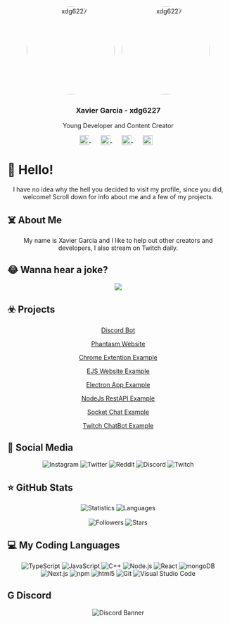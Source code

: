 <div align="center">
   <img src="https://cdn.discordapp.com/attachments/833458360350670848/844949444125392906/circle-cropped.png" alt="xdg6227" width="200" style="border-radius:50%;" >
   &nbsp;&nbsp;
   <img src="https://cdn.discordapp.com/attachments/833458360350670848/844949778202624050/circle-cropped_2.png" alt="xdg6227" width="200" style="border-radius:50%;" >
   <h3>Xavier Garcia - xdg6227</h3>
   <p>Young Developer and Content Creator</p>
   <p>
      <a href="https://discord.gg/BPpB4EKngN" target="_blank" style='margin-right:10px'>
      <img width="22" height="22" align="center" src="https://www.iconsdb.com/icons/preview/white/discord-xxl.png" alt="Discord" />
      </a>
      &nbsp;&nbsp;
      <a href="https://github.com/xdg6227" target="_blank" style='margin-right:10px'>
      <img width="22" height="22" align="center" src="https://www.iconsdb.com/icons/preview/white/github-9-xxl.png" alt="GitHub" />
      </a>
      &nbsp;&nbsp;
      <a href="https://twitch.tv/night_crown_" target="_blank" style='margin-right:10px'>
      <img width="22" height="22" align="center" src="https://www.iconsdb.com/icons/preview/white/twitch-tv-xxl.png" alt="Twitch" />
      </a>
      &nbsp;&nbsp;
      <a href="mailto:xdg6227@gmail.com" target="_blank" style='margin-right:10px;'>
      <img width="22" height="22" align="center" src="https://www.iconsdb.com/icons/preview/white/mail-xxl.png" alt="Email" />
      </a>
   </p>
</div>

# 👋 Hello!
<div align="center">
   I have no idea why the hell you decided to visit my profile, since you did, welcome! Scroll down for info about me and a few of my projects.
</div>

## ☠️ About Me
<div align="center">
   My name is Xavier Garcia and I like to help out other creators and developers, I also stream on Twitch daily.
</div>

## 😂 Wanna hear a joke?
<div align="center">
   <img src="https://readme-jokes.vercel.app/api?bgColor=%2323272a&borderColor=%232c2f33&qColor=%23fff&aColor=%237289da&textColor=%23fff&codeColor=%2399aab5">   
</div>

## ☣️ Projects
<div align="center">
     
[Discord Bot](https://github.com/xdg6227/discord-bot)

[Phantasm Website](https://github.com/xdg6227/phantasm-website)

[Chrome Extention Example](https://github.com/xdg6227/chrome-extention-example)

[EJS Website Example](https://github.com/xdg6227/ejs-website-example)

[Electron App Example](https://github.com/xdg6227/electron-app-example)

[NodeJs RestAPI Example](https://github.com/xdg6227/nodejs-restapi-example)

[Socket Chat Example](https://github.com/xdg6227/socket-chat-example)

[Twitch ChatBot Example](https://github.com/xdg6227/twitch-chatbot-example)
</div>

## 📱 Social Media
<div align="center">
   <img alt="Instagram" src="https://img.shields.io/badge/Instagram-onyx6227-ff69b4" />
   <img alt="Twitter" src="https://img.shields.io/badge/Twitter-onyx6227-%2300acee" />
   <img alt="Reddit" src="https://img.shields.io/badge/Reddit-onyx6227-%09%23FF5700" />
   <img alt="Discord" src="https://img.shields.io/badge/Discord-ONYX6227%230001-%237289da" />
   <img alt="Twitch" src="https://img.shields.io/badge/Twitch-Night__Crown__-%236441a5" />
</div>

## ⭐ GitHub Stats
<div align="center">
   <img src="https://github-readme-stats.vercel.app/api?username=xdg6227&show_icons=true&theme=midnight-purple&include_all_commits=true&hide_title=true" alt="Statistics" />
   <img src="https://github-readme-stats.vercel.app/api/top-langs/?username=xdg6227&show_icons=true&theme=midnight-purple&layout=compact" alt="Languages" />
  <p>
    <img align="center" src="https://img.shields.io/github/followers/xdg6227?style=social" alt="Followers" />
    <img align="center" src="https://img.shields.io/github/stars/xdg6227?style=social" alt="Stars" />
  </p>
 </div>

## 💻 My Coding Languages
<div align="center">
   <img alt="TypeScript" src="https://img.shields.io/badge/-TypeScript-007acc?style=flat-square&logo=typescript&logoColor=white" />
   <img alt="JavaScript" src="https://img.shields.io/badge/-JavaScript-edb200?style=flat-square&logo=javascript&logoColor=white" />
   <img alt="C++" src="https://img.shields.io/badge/-C++-31429b?style=flat-square&logo=c%2B%2B&logoColor=white" />
   <img alt="Node.js" src="https://img.shields.io/badge/-Node.js-43853d?style=flat-square&logo=Node.js&logoColor=white" />
   <img alt="React" src="https://img.shields.io/badge/-React-45b8d8?style=flat-square&logo=react&logoColor=white" />
   <img alt="mongoDB" src="https://img.shields.io/badge/-mongoDB-4fb23f?style=flat-square&logo=mongodb&logoColor=white" />
   <img alt="Next.js" src="https://img.shields.io/badge/-Next.js-000000?style=flat-square&logo=Next.js&logoColor=white" />
   <img alt="npm" src="https://img.shields.io/badge/-NPM-CB3837?style=flat-square&logo=npm&logoColor=white" />
   <img alt="html5" src="https://img.shields.io/badge/-HTML5-E34F26?style=flat-square&logo=html5&logoColor=white" />
   <img alt="Git" src="https://img.shields.io/badge/-Git-f05033?style=flat-square&logo=git&logoColor=white" />
   <img alt="Visual Studio Code" src="https://img.shields.io/badge/-Visual Studio Code-007ACC?style=flat-square&logo=visual-studio-code&logoColor=white" />
</div>

## G Discord
<div align="center">
   <img src="https://discord.com/api/guilds/758015539472891935/widget.png?style=banner2" alt="Discord Banner"/>
</div>

